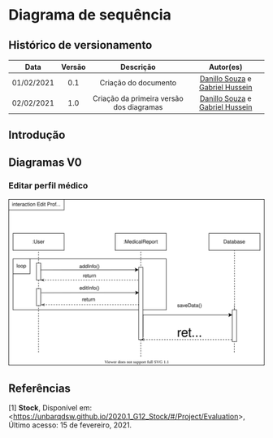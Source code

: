 # Diagrama de sequência

## Histórico de versionamento

|    Data    | Versão |                Descrição                 |                                              Autor(es)                                               |
| :--------: | :----: | :--------------------------------------: | :--------------------------------------------------------------------------------------------------: |
| 01/02/2021 |  0.1   |           Criação do documento           | [Danillo Souza](https://github.com/DanilloGS) e [Gabriel Hussein](https://github.com/GabrielHussein) |
| 02/02/2021 |  1.0   | Criação da primeira versão dos diagramas | [Danillo Souza](https://github.com/DanilloGS) e [Gabriel Hussein](https://github.com/GabrielHussein) |

## Introdução

## Diagramas V0

### Editar perfil médico

![editProfile](../assets/images/04-diagramasUML/diagramaSequencia/EditProfile.svg)

## Referências

[1] **Stock**, Disponível em: <<https://unbarqdsw.github.io/2020.1_G12_Stock/#/Project/Evaluation>>, Último acesso: 15 de fevereiro, 2021.